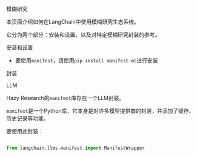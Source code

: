 模糊研究



本页面介绍如何在LangChain中使用模糊研究生态系统。

它分为两个部分：安装和设置，以及对特定模糊研究封装的参考。



安装和设置

- 要使用`manifest`，请使用`pip install manifest-ml`进行安装



封装



LLM



Hazy Research的`manifest`库存在一个LLM封装。

`manifest`是一个Python库，它本身是对许多模型提供商的封装，并添加了缓存、历史记录等功能。



要使用此封装：

```python

from langchain.llms.manifest import ManifestWrapper

```

